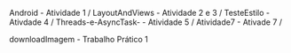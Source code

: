 Android - Atividade 1 /
LayoutAndViews - Atividade 2 e 3 /
TesteEstilo - Ativdade 4 /
Threads-e-AsyncTask- - Atividade 5 /
Atividade7 - Ativade 7 / 

downloadImagem - Trabalho Prático 1
